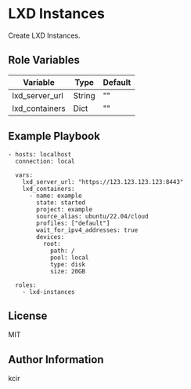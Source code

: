 LXD Instances
=========

Create LXD Instances.

Role Variables
--------------

| Variable       | Type   | Default |
| -------------- | ------ | ------- |
| lxd_server_url | String | ""      |
| lxd_containers | Dict   | ""      |

Example Playbook
----------------

```
- hosts: localhost
  connection: local

  vars:
    lxd_server_url: "https://123.123.123.123:8443"
    lxd_containers:
      - name: example
        state: started
        project: example
        source_alias: ubuntu/22.04/cloud
        profiles: ["default"]
        wait_for_ipv4_addresses: true
        devices:
          root:
            path: /
            pool: local
            type: disk
            size: 20GB

  roles:
    - lxd-instances
```

License
-------

MIT

Author Information
------------------

kcir
